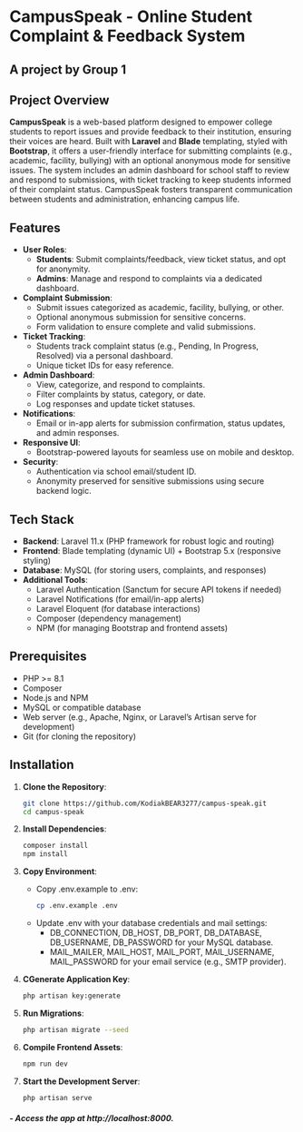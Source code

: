 # CampusSpeak - Online Student Complaint & Feedback System
## A project by Group 1

## Project Overview
**CampusSpeak** is a web-based platform designed to empower college students to report issues and provide feedback to their institution, ensuring their voices are heard. Built with **Laravel** and **Blade** templating, styled with **Bootstrap**, it offers a user-friendly interface for submitting complaints (e.g., academic, facility, bullying) with an optional anonymous mode for sensitive issues. The system includes an admin dashboard for school staff to review and respond to submissions, with ticket tracking to keep students informed of their complaint status. CampusSpeak fosters transparent communication between students and administration, enhancing campus life.

## Features
- **User Roles**:
  - **Students**: Submit complaints/feedback, view ticket status, and opt for anonymity.
  - **Admins**: Manage and respond to complaints via a dedicated dashboard.
- **Complaint Submission**:
  - Submit issues categorized as academic, facility, bullying, or other.
  - Optional anonymous submission for sensitive concerns.
  - Form validation to ensure complete and valid submissions.
- **Ticket Tracking**:
  - Students track complaint status (e.g., Pending, In Progress, Resolved) via a personal dashboard.
  - Unique ticket IDs for easy reference.
- **Admin Dashboard**:
  - View, categorize, and respond to complaints.
  - Filter complaints by status, category, or date.
  - Log responses and update ticket statuses.
- **Notifications**:
  - Email or in-app alerts for submission confirmation, status updates, and admin responses.
- **Responsive UI**:
  - Bootstrap-powered layouts for seamless use on mobile and desktop.
- **Security**:
  - Authentication via school email/student ID.
  - Anonymity preserved for sensitive submissions using secure backend logic.

## Tech Stack
- **Backend**: Laravel 11.x (PHP framework for robust logic and routing)
- **Frontend**: Blade templating (dynamic UI) + Bootstrap 5.x (responsive styling)
- **Database**: MySQL (for storing users, complaints, and responses)
- **Additional Tools**:
  - Laravel Authentication (Sanctum for secure API tokens if needed)
  - Laravel Notifications (for email/in-app alerts)
  - Laravel Eloquent (for database interactions)
  - Composer (dependency management)
  - NPM (for managing Bootstrap and frontend assets)

## Prerequisites
- PHP >= 8.1
- Composer
- Node.js and NPM
- MySQL or compatible database
- Web server (e.g., Apache, Nginx, or Laravel’s Artisan serve for development)
- Git (for cloning the repository)

## Installation
1. **Clone the Repository**:
   ```bash
   git clone https://github.com/KodiakBEAR3277/campus-speak.git
   cd campus-speak

2. **Install Dependencies**:
   ```bash
   composer install
   npm install
   ```
        

3. **Copy Environment**:
    - Copy .env.example to .env:
        ```bash
        cp .env.example .env
    - Update .env with your database credentials and mail settings:
        - DB_CONNECTION, DB_HOST, DB_PORT, DB_DATABASE, DB_USERNAME, DB_PASSWORD for your MySQL database.
        - MAIL_MAILER, MAIL_HOST, MAIL_PORT, MAIL_USERNAME, MAIL_PASSWORD for your email service (e.g., SMTP provider).



4. **CGenerate Application Key**:
   ```bash
   php artisan key:generate

5. **Run Migrations**:
   ```bash
   php artisan migrate --seed

6. **Compile Frontend Assets**:
   ```bash
   npm run dev

7. **Start the Development Server**:
   ```bash
   php artisan serve

##### - Access the app at http://localhost:8000.


